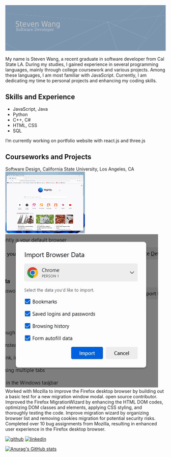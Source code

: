 ![Software Developer](https://github.com/Steven100695/Steven100695/blob/main/images/banner.png)

My name is Steven Wang, a recent graduate in software developer from Cal State LA. During my studies, I gained experience in several programming languages, mainly through college coursework and various projects. Among these languages, I am most familiar with JavaScript. Currently, I am dedicating my time to personal projects and enhancing my coding skills.

## Skills and Experience
* JavaScript, Java
* Python
* C++, C#
* HTML, CSS
* SQL

I’m currently working on portfolio website with react.js and three.js

## Courseworks and Projects
Software Design, California State University, Los Angeles, CA
<img src="https://github.com/Steven100695/Steven100695/blob/main/images/firefox.gif" width="250" >
![firefox2](https://github.com/Steven100695/Steven100695/blob/main/images/firefox2.gif)
Worked with Mozilla to improve the Firefox desktop browser by building out a basic test for a new migration window modal. open source contributor.
Improved the Firefox MigrationWizard by enhancing the HTML DOM codes, optimizing DOM classes and elements, applying CSS styling, and thoroughly testing the code.
Improve migration wizard by organizing browser list and removing cookies migration for potential security risks.
Completed over 10 bug assignments from Mozilla, resulting in enhanced user experience in the Firefox desktop browser.



[<img src='https://cdn.jsdelivr.net/npm/simple-icons@3.0.1/icons/github.svg' alt='github' height='40'>](https://github.com/steven100695)  [<img src='https://cdn.jsdelivr.net/npm/simple-icons@3.0.1/icons/linkedin.svg' alt='linkedin' height='40'>](https://www.linkedin.com/in/stevenw100695/)  

[![Anurag's GitHub stats](https://github-readme-stats.vercel.app/api?username=Steven100695)](https://github.com/anuraghazra/github-readme-stats)
